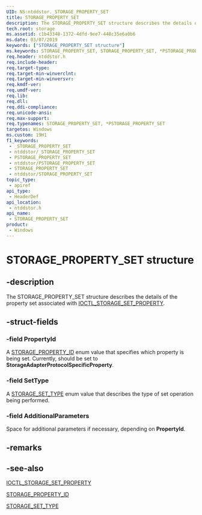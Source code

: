 ```yaml
---
UID: NS:ntddstor._STORAGE_PROPERTY_SET
title: STORAGE_PROPERTY_SET
description: The STORAGE_PROPERTY_SET structure describes the details of the property set associated with IOCTL_STORAGE_SET_PROPERTY.
tech.root: storage
ms.assetid: c1b43348-1372-4dfd-9ee7-448c35e6a0b6
ms.date: 03/07/2019
keywords: ["STORAGE_PROPERTY_SET structure"]
ms.keywords: STORAGE_PROPERTY_SET, STORAGE_PROPERTY_SET, *PSTORAGE_PROPERTY_SET,
req.header: ntddstor.h
req.include-header: 
req.target-type: 
req.target-min-winverclnt: 
req.target-min-winversvr: 
req.kmdf-ver: 
req.umdf-ver: 
req.lib: 
req.dll: 
req.ddi-compliance: 
req.unicode-ansi: 
req.max-support: 
req.typenames: STORAGE_PROPERTY_SET, *PSTORAGE_PROPERTY_SET
targetos: Windows
ms.custom: 19H1
f1_keywords:
 - _STORAGE_PROPERTY_SET
 - ntddstor/_STORAGE_PROPERTY_SET
 - PSTORAGE_PROPERTY_SET
 - ntddstor/PSTORAGE_PROPERTY_SET
 - STORAGE_PROPERTY_SET
 - ntddstor/STORAGE_PROPERTY_SET
topic_type:
 - apiref
api_type:
 - HeaderDef
api_location:
 - ntddstor.h
api_name:
 - STORAGE_PROPERTY_SET
product:
 - Windows
---
```


# STORAGE_PROPERTY_SET structure


## -description

The STORAGE_PROPERTY_SET structure describes the details of the property set associated with [IOCTL_STORAGE_SET_PROPERTY](ni-ntddstor-ioctl_storage_set_property.md).

## -struct-fields

### -field PropertyId

A [STORAGE_PROPERTY_ID](ne-ntddstor-storage_property_id.md) enum value that specifies which property is being set. Currently, should be set to **StorageAdapterProtocolSpecificProperty**.

### -field SetType

A [STORAGE_SET_TYPE](ne-ntddstor-storage_set_type.md) enum value that describes the type of set operation being performed.

### -field AdditionalParameters

Space for additional parameters if necessary, depending on **PropertyId**.

## -remarks

## -see-also

[IOCTL_STORAGE_SET_PROPERTY](ni-ntddstor-ioctl_storage_set_property.md)

[STORAGE_PROPERTY_ID](ne-ntddstor-storage_property_id.md)

[STORAGE_SET_TYPE](ne-ntddstor-storage_set_type.md)

